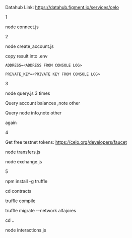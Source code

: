 Datahub Link: https://datahub.figment.io/services/celo



1

node connect.js



2

node create_account.js

copy result into .env

```
ADDRESS=<ADDRESS FROM CONSOLE LOG>

PRIVATE_KEY=<PRIVATE KEY FROM CONSOLE LOG>
```





3

node query.js   3 times

Query account balances ,note other

Query node info,note other

again 



4

Get free testnet tokens: https://celo.org/developers/faucet

node transfers.js

node exchange.js



5

npm install -g truffle

cd contracts

truffle compile

truffle migrate --network alfajores

cd ..

node interactions.js